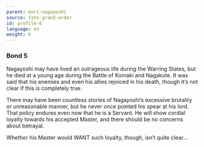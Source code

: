 ```yaml
---
parent: mori-nagayoshi
source: fate-grand-order
id: profile-6
language: en
weight: 6
---
```


### Bond 5

Nagayoshi may have lived an outrageous life during the Warring States, but he died at a young age during the Battle of Komaki and Nagakute. It was said that his enemies and even his allies rejoiced in his death, though it’s not clear if this is completely true.

There may have been countless stories of Nagayoshi’s excessive brutality or unreasonable manner, but he never once pointed his spear at his lord. That policy endures even now that he is a Servant. He will show cordial loyalty towards his accepted Master, and there should be no concerns about betrayal.

Whether his Master would WANT such loyalty, though, isn’t quite clear…
